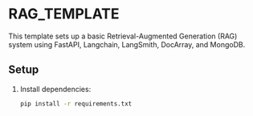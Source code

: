 # RAG_TEMPLATE

This template sets up a basic Retrieval-Augmented Generation (RAG) system using FastAPI, Langchain, LangSmith, DocArray, and MongoDB.

## Setup

1. Install dependencies:
   ```bash
   pip install -r requirements.txt
